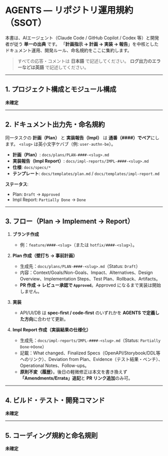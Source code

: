 # AGENTS — リポジトリ運用規約（SSOT）

本書は、AIエージェント（Claude Code / GitHub Copilot / Codex 等）と開発者が従う **単一の出典** です。
「**計画指示 → 計画 → 実装 → 報告**」を中核としたドキュメント運用、開発ルール、命名規約をここに集約します。

> すべての応答・コメントは **日本語** で記述してください。
> **ログ出力のエラーなどは英語** で記述してください。

---

## 1. プロジェクト構成とモジュール構成

**未確定**

---

## 2. ドキュメント出力先・命名規約

同一タスクの **計画（Plan）** と **実装報告（Impl）** は **通番（####）でペア**にします。
`<slug>` は英小文字ケバブ（例: `user-authn-be`）。

* **計画（Plan）**:
  `docs/plans/PLAN-####-<slug>.md`
* **実装報告（Impl Report）**:
  `docs/impl-reports/IMPL-####-<slug>.md`
* **仕様**:
  `docs/specs/*`
* **テンプレート**:
  `docs/templates/plan.md` / `docs/templates/impl-report.md`

**ステータス**:

* Plan: `Draft` → `Approved`
* Impl Report: `Partially Done` → `Done`

---

## 3. フロー（Plan → Implement → Report）

1. **ブランチ作成**

   * 例：`feature/####-<slug>`（または `hotfix/####-<slug>`）。

2. **Plan 作成（壁打ち → 事前計画）**

   * 生成先：`docs/plans/PLAN-####-<slug>.md`（Status: `Draft`）
   * 内容：Context/Goals/Non-Goals、Impact、Alternatives、Design Overview、Implementation Steps、Test Plan、Rollback、Artifacts。
   * **PR 作成 → レビュー承認で `Approved`**。Approved になるまで実装は開始しません。

3. **実装**

   * API/UI/DB は **spec-first / code-first** のいずれかを **AGENTS で定義した方向**に合わせて更新。

4. **Impl Report 作成（実装結果の仕様化）**

   * 生成先：`docs/impl-reports/IMPL-####-<slug>.md`（Status: `Partially Done`→`Done`）
   * 記載：What changed、Finalized Specs（OpenAPI/Storybook/DDL等へのリンク）、Deviation from Plan、Evidence（テスト結果・ベンチ）、Operational Notes、Follow-ups。
   * **原則不変（履歴）**。後日の軽微修正は本文を書き換えず **「Amendments/Errata」追記**と **PR リンク追加**のみ可。

---

## 4. ビルド・テスト・開発コマンド

**未確定**


---

## 5. コーディング規約と命名規則

**未確定**
